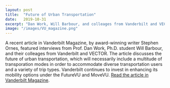 ```yaml
---
layout: post
title:  "Future of Urban Transportation"
date:   2019-10-31
excerpt: "Dan Work, Will Barbour, and colleages from Vanderbilt and VECTOR are featured in an article on the future of urban transportation."
image: "/images/VU_magazine.png"
---
```


A recent article in Vanderbilt Magazine, by award-winning writer Stephen Ornes, featured interviews from Prof. Dan Work, Ph.D. student Will Barbour, and their colleages from Vanderbilt and VECTOR. The article discusses the future of urban transportation, which will necessarily include a multitude of transporation modes in order to accommodate diverse transportation users and a variety of trip types. Vanderbilt continues to invest in enhancing its mobility options under the FutureVU and MoveVU. [Read the article in Vanderbilt Magazine](https://news.vanderbilt.edu/vanderbiltmagazine/lane-change-vanderbilt-experts-say-the-future-of-urban-transportation-relies-not-on-one-solution-but-on-many/).
